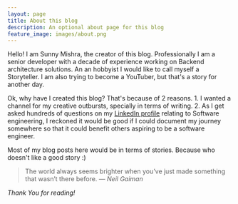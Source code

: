 ```yaml
---
layout: page
title: About this blog
description: An optional about page for this blog
feature_image: images/about.png
---
```


Hello! I am Sunny Mishra, the creator of this blog. Professionally I am a senior developer with a decade of experience working on Backend architecture solutions. An an hobbyist I would like to call myself a Storyteller. I am also trying to become a YouTuber, but that's a story for another day.

Ok, why have I created this blog? That's because of 2 reasons. 1. I wanted a channel for my creative outbursts, specially in terms of writing. 2. As I get asked hundreds of questions on my [LinkedIn profile](https://www.linkedin.com/in/sunny-mishra) relating to Software engineering, I reckoned it would be good if I could document my journey somewhere so that it could benefit others aspiring to be a software engineer.

Most of my blog posts here would be in terms of stories. Because who doesn't like a good story :)

>The world always seems brighter when you’ve just made something that wasn’t there before. 
<cite> ― Neil Gaiman</cite>


*Thank You for reading!*
